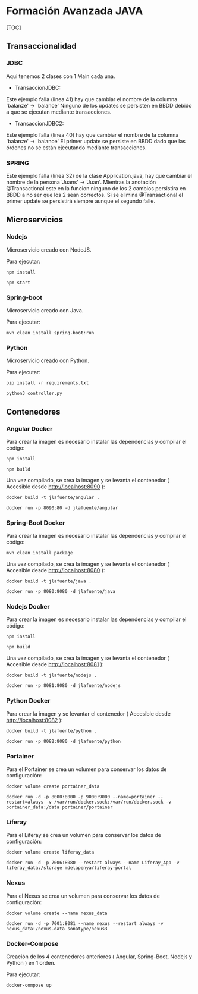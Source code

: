# Formación Avanzada JAVA

[TOC]

## Transaccionalidad

### JDBC

Aqui tenemos 2 clases con 1 Main cada una.

* TransaccionJDBC:

 Este ejemplo falla (linea 41) hay que cambiar el nombre de la columna 'balanze' -> 'balance' Ninguno de los updates se persisten en BBDD debido a que se ejecutan mediante transacciones.

* TransaccionJDBC2:

 Este ejemplo falla (linea 40) hay que cambiar el nombre de la columna 'balanze' -> 'balance' El primer update se persiste en BBDD dado que las órdenes no se están ejecutando mediante transacciones.

### SPRING

Este ejemplo falla (linea 32) de la clase Application.java, hay que cambiar el nombre de la persona 'Juans' -> 'Juan'. Mientras la anotación @Transactional este en la funcion ninguno de los 2 cambios persistira en BBDD a no ser que los 2 sean correctos. Si se elimina @Transactional el primer update se persistirá siempre aunque el segundo falle.

## Microservicios

### Nodejs

Microservicio creado con NodeJS.

Para ejecutar:

`npm install`

`npm start`

### Spring-boot

Microservicio creado con Java.

Para ejecutar:

`mvn clean install spring-boot:run`

### Python

Microservicio creado con Python.

Para ejecutar:

`pip install -r requirements.txt`

`python3 controller.py`

## Contenedores

### Angular Docker

Para crear la imagen es necesario instalar las dependencias y compilar el código:

`npm install`

`npm build`

Una vez compilado, se crea la imagen y se levanta el contenedor ( Accesible desde <http://localhost:8090> ):

`docker build -t jlafuente/angular .`

`docker run -p 8090:80 -d jlafuente/angular`

### Spring-Boot Docker

Para crear la imagen es necesario instalar las dependencias y compilar el código:

`mvn clean install package`

Una vez compilado, se crea la imagen y se levanta el contenedor ( Accesible desde <http://localhost:8080> ):

`docker build -t jlafuente/java .`

`docker run -p 8080:8080 -d jlafuente/java`

### Nodejs Docker

Para crear la imagen es necesario instalar las dependencias y compilar el código:

`npm install`

`npm build`

Una vez compilado, se crea la imagen y se levanta el contenedor ( Accesible desde <http://localhost:8081> ):

`docker build -t jlafuente/nodejs .`

`docker run -p 8081:8080 -d jlafuente/nodejs`

### Python Docker

Para crear la imagen y se levantar el contenedor ( Accesible desde <http://localhost:8082> ):

`docker build -t jlafuente/python .`

`docker run -p 8082:8080 -d jlafuente/python`

### Portainer

Para el Portainer se crea un volumen para conservar los datos de configuración:

`docker volume create portainer_data`

`docker run -d -p 8000:8000 -p 9000:9000 --name=portainer --restart=always -v /var/run/docker.sock:/var/run/docker.sock -v portainer_data:/data portainer/portainer`

### Liferay

Para el Liferay se crea un volumen para conservar los datos de configuración:

`docker volume create liferay_data`

`docker run -d -p 7006:8080 --restart always --name Liferay_App -v liferay_data:/storage mdelapenya/liferay-portal`

### Nexus

Para el Nexus se crea un volumen para conservar los datos de configuración:

`docker volume create --name nexus_data`

`docker run -d -p 7001:8081 --name nexus --restart always -v nexus_data:/nexus-data sonatype/nexus3`

### Docker-Compose

Creación de los 4 contenedores anteriores ( Angular, Spring-Boot, Nodejs y Python ) en 1 orden.

Para ejecutar:

`docker-compose up`
